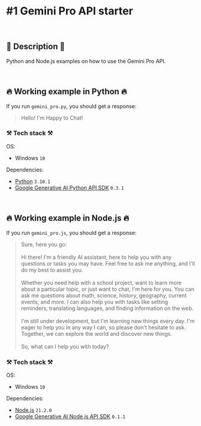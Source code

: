 # #1 Gemini Pro API starter

<br>

## 📖 Description 📖

Python and Node.js examples on how to use the Gemini Pro API.

<br>

## 🔥 Working example in Python 🔥

If you run `gemini_pro.py`, you should get a response:

> Hello! I'm Happy to Chat!

### ⚒️ Tech stack ⚒️

OS:

- Windows `10`

Dependencies:

- [Python](https://www.python.org/) `3.10.1`
- [Google Generative AI Python API SDK](https://pypi.org/project/google-generativeai/) `0.3.1`

<br>

## 🔥 Working example in Node.js 🔥

If you run `gemini_pro.js`, you should get a response:

> Sure, here you go:<br><br>
> Hi there! I'm a friendly AI assistant, here to help you with any questions or tasks you may have. Feel free to ask me anything, and I'll do my best to assist you.<br>        
> Whether you need help with a school project, want to learn more about a particular topic, or just want to chat, I'm here for you. You can ask me questions about math, science, history, geography, current events, and more. I can also help you with tasks like setting reminders, translating languages, and finding information on the web.<br>     
> I'm still under development, but I'm learning new things every day. I'm eager to help you in any way I can, so please don't hesitate to ask. Together, we can explore the 
world and discover new things.<br><br>
> So, what can I help you with today?

### ⚒️ Tech stack ⚒️

OS:

- Windows `10`

Dependencies:

- [Node.js](https://nodejs.org/en) `21.2.0`
- [Google Generative AI Node.js API SDK](https://www.npmjs.com/package/@google/generative-ai) `0.1.1`
